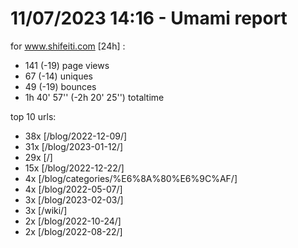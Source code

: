 # 11/07/2023 14:16 - Umami report
for www.shifeiti.com [24h] :

 - 141 (-19) page views
 - 67 (-14) uniques
 - 49 (-19) bounces
 - 1h 40' 57'' (-2h 20' 25'') totaltime


top 10 urls:
 - 38x [/blog/2022-12-09/]
 - 31x [/blog/2023-01-12/]
 - 29x [/]
 - 15x [/blog/2022-12-22/]
 - 4x [/blog/categories/%E6%8A%80%E6%9C%AF/]
 - 4x [/blog/2022-05-07/]
 - 3x [/blog/2023-02-03/]
 - 3x [/wiki/]
 - 2x [/blog/2022-10-24/]
 - 2x [/blog/2022-08-22/]


